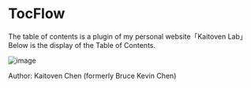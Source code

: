 # TocFlow
The table of contents is a plugin of my personal website「Kaitoven Lab」
Below is the display of the Table of Contents.

![image](https://github.com/user-attachments/assets/410eb16c-f7ba-4fbe-b677-9fb4309fb31c)



Author: Kaitoven Chen (formerly Bruce Kevin Chen)
